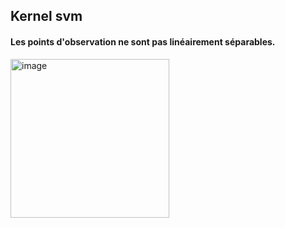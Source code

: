 ## Kernel svm
#### Les points d'observation ne sont pas linéairement séparables.
<img width="254" alt="image" src="https://github.com/Brahim-AIT-OUALI/Kernel_svm/assets/115220907/6c37cf58-27a1-48af-b29b-ee13f40870b5">



